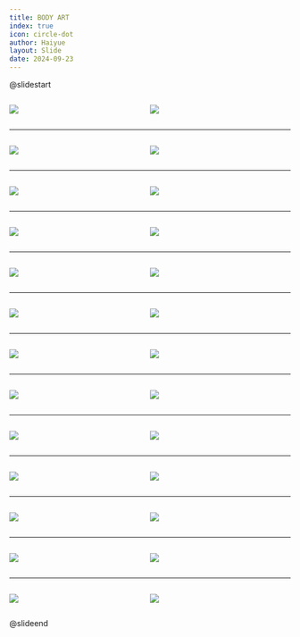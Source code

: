 ```yaml
---
title: BODY ART
index: true
icon: circle-dot
author: Haiyue
layout: Slide
date: 2024-09-23
---
```

 
@slidestart

<div style="display:flex">
<div style="flex:1">

![](https://raw.githubusercontent.com/yclord/reading/refs/heads/master/english/Level-X/BODY%20ART/001.webp)
</div>
<div style="flex:1">

![](https://raw.githubusercontent.com/yclord/reading/refs/heads/master/english/Level-X/BODY%20ART/002.webp)
</div>
</div>

---

<div style="display:flex">
<div style="flex:1">

![](https://raw.githubusercontent.com/yclord/reading/refs/heads/master/english/Level-X/BODY%20ART/003.webp)
</div>
<div style="flex:1">

![](https://raw.githubusercontent.com/yclord/reading/refs/heads/master/english/Level-X/BODY%20ART/004.webp)
</div>
</div>

---

<div style="display:flex">
<div style="flex:1">

![](https://raw.githubusercontent.com/yclord/reading/refs/heads/master/english/Level-X/BODY%20ART/005.webp)
</div>
<div style="flex:1">

![](https://raw.githubusercontent.com/yclord/reading/refs/heads/master/english/Level-X/BODY%20ART/006.webp)
</div>
</div>

---

<div style="display:flex">
<div style="flex:1">

![](https://raw.githubusercontent.com/yclord/reading/refs/heads/master/english/Level-X/BODY%20ART/007.webp)
</div>
<div style="flex:1">

![](https://raw.githubusercontent.com/yclord/reading/refs/heads/master/english/Level-X/BODY%20ART/008.webp)
</div>
</div>

---

<div style="display:flex">
<div style="flex:1">

![](https://raw.githubusercontent.com/yclord/reading/refs/heads/master/english/Level-X/BODY%20ART/009.webp)
</div>
<div style="flex:1">

![](https://raw.githubusercontent.com/yclord/reading/refs/heads/master/english/Level-X/BODY%20ART/010.webp)
</div>
</div>

---

<div style="display:flex">
<div style="flex:1">

![](https://raw.githubusercontent.com/yclord/reading/refs/heads/master/english/Level-X/BODY%20ART/011.webp)
</div>
<div style="flex:1">

![](https://raw.githubusercontent.com/yclord/reading/refs/heads/master/english/Level-X/BODY%20ART/012.webp)
</div>
</div>

---

<div style="display:flex">
<div style="flex:1">

![](https://raw.githubusercontent.com/yclord/reading/refs/heads/master/english/Level-X/BODY%20ART/013.webp)
</div>
<div style="flex:1">

![](https://raw.githubusercontent.com/yclord/reading/refs/heads/master/english/Level-X/BODY%20ART/014.webp)
</div>
</div>

---

<div style="display:flex">
<div style="flex:1">

![](https://raw.githubusercontent.com/yclord/reading/refs/heads/master/english/Level-X/BODY%20ART/015.webp)
</div>
<div style="flex:1">

![](https://raw.githubusercontent.com/yclord/reading/refs/heads/master/english/Level-X/BODY%20ART/016.webp)
</div>
</div>

---

<div style="display:flex">
<div style="flex:1">

![](https://raw.githubusercontent.com/yclord/reading/refs/heads/master/english/Level-X/BODY%20ART/017.webp)
</div>
<div style="flex:1">

![](https://raw.githubusercontent.com/yclord/reading/refs/heads/master/english/Level-X/BODY%20ART/018.webp)
</div>
</div>

---

<div style="display:flex">
<div style="flex:1">

![](https://raw.githubusercontent.com/yclord/reading/refs/heads/master/english/Level-X/BODY%20ART/019.webp)
</div>
<div style="flex:1">

![](https://raw.githubusercontent.com/yclord/reading/refs/heads/master/english/Level-X/BODY%20ART/020.webp)
</div>
</div>

---

<div style="display:flex">
<div style="flex:1">

![](https://raw.githubusercontent.com/yclord/reading/refs/heads/master/english/Level-X/BODY%20ART/021.webp)
</div>
<div style="flex:1">

![](https://raw.githubusercontent.com/yclord/reading/refs/heads/master/english/Level-X/BODY%20ART/022.webp)
</div>
</div>

---

<div style="display:flex">
<div style="flex:1">

![](https://raw.githubusercontent.com/yclord/reading/refs/heads/master/english/Level-X/BODY%20ART/023.webp)
</div>
<div style="flex:1">

![](https://raw.githubusercontent.com/yclord/reading/refs/heads/master/english/Level-X/BODY%20ART/024.webp)
</div>
</div>

---

<div style="display:flex">
<div style="flex:1">

![](https://raw.githubusercontent.com/yclord/reading/refs/heads/master/english/Level-X/BODY%20ART/025.webp)
</div>
<div style="flex:1">

![](https://raw.githubusercontent.com/yclord/reading/refs/heads/master/english/Level-X/BODY%20ART/026.webp)
</div>
</div>

@slideend